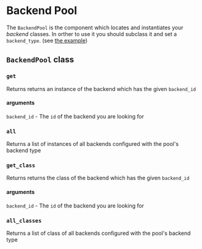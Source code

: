 Backend Pool
============

The `BackendPool` is the component which locates and instantiates your _backend_
classes. In orther to use it you should subclass it and set a `backend_type`.
(see [the example](/#example))

`BackendPool` class
-------------------

### `get`

Returns returns an instance of the backend which has the given `backend_id`

#### arguments

`backend_id` - The `id` of the backend you are looking for


### `all`

Returns a list of instances of all backends configured with the pool's backend
type


### `get_class`

Returns returns the class of the backend which has the given `backend_id`

#### arguments

`backend_id` - The `id` of the backend you are looking for

### `all_classes`

Returns a list of class of all backends configured with the pool's backend
type
